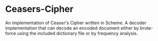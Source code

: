# Ceasers-Cipher
An implementation of Ceaser's Cipher written in Scheme.
A decoder implementation that can decode an encoded document either by brute-force using the included dictionary file
or by frequency analysis.
